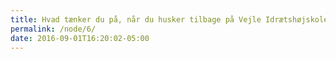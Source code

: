 ```yaml
---
title: Hvad tænker du på, når du husker tilbage på Vejle Idrætshøjskole?
permalink: /node/6/
date: 2016-09-01T16:20:02-05:00
---
```

